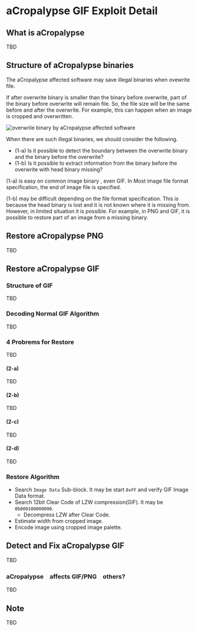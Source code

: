 # aCropalypse GIF Exploit Detail

## What is aCropalypse

TBD

## Structure of aCropalypse binaries

The aCropalypse affected software may save illegal binaries when ovewrite file. 

If after overwrite binary is smaller than the binary before overwrite, part of the binary before overwrite will remain file. So, the file size will be the same before and after the overwrite. For example, this can happen when an image is cropped and overwritten.

![overwrile binary by aCropalypse affected software](acropalypse_overwrite_file.drawio.svg)

When there are such illegal binaries, we should consider the following.

- (1-a) Is it possible to detect the boundary between the overwrite binary and the binary before the overwrite?
- (1-b) Is it possible to extract information from the binary before the overwrite with head binary missing?

(1-a) is easy on common image binary , even GIF. In Most image file format specification, the end of image file is specified.

(1-b) may be difficult depending on the file format specification. This is because the head binary is lost and it is not known where it is missing from. However, in limited situation it is possible. For example, in PNG and GIF, it is possible to restore part of an image from a missing binary.

## Restore aCropalypse PNG

TBD

## Restore aCropalypse GIF

### Structure of GIF

TBD

### Decoding Normal GIF Algorithm

TBD

### 4 Probrems for Restore

TBD

#### (2-a) 

TBD

#### (2-b) 

TBD

#### (2-c) 

TBD

#### (2-d) 

TBD

### Restore Algorithm

- Search `Image Data` Sub-block. It may be start `0xFF` and verify GIF Image Data format.
- Search 12bit Clear Code of LZW compression(GIF). It may be `0b000100000000`.
  - Decompress LZW after Clear Code.
- Estimate width from cropped image.
- Encode image using cropped image palette.

## Detect and Fix aCropalypse GIF

TBD

### aCropalypse　affects GIF/PNG　others?

TBD

## Note

TBD